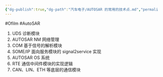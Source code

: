 ```yaml
---
{"dg-publish":true,"dg-path":"汽车电子/AUTOSAR 的常用的技术点.md","permalink":"/汽车电子/AUTOSAR 的常用的技术点/","created":"2022-07-22T15:41:23.000+08:00","updated":"2024-11-19T11:29:09.441+08:00"}
---
```


#Ofilm #AutoSAR

1. UDS 诊断模块
2. AUTOSAR NM 网络管理
3. COM 基于信号的解析模块
4. SOME/IP 面向服务模块的 signal2service 实现
5. AUTOSAR OS 系统
6. RTE 通信中间件模块的实现逻辑
7. CAN、LIN、ETH 等底层的通信模块